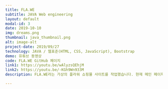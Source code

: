 ```yaml
---
title: FLA.WE
subtitle: JAVA Web engineering
layout: default
modal-id: 3
date: 2019-10-10
img: dreams.png
thumbnail: java_thumbnail.png
alt: image-alt
project-date: 2019/09/27
technology: JAVA / 웹표준(HTML, CSS, JavaScript), Bootstrap
demo: 유튜브 동영상
code: FLA.WE GitHub 페이지
link1: https://youtu.be/wAlyzsQEhjM
link2: https://youtu.be/-KGh9Wn933M
description: FLA.WE라는 가상의 플라워 쇼핑몰 사이트를 작업했습니다. 현재 메인 페이지, 문의 게시판 등을 구현해놓았습니다.

---
```


